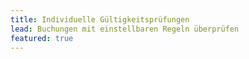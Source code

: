 ```yaml
---
title: Individuelle Gültigkeitsprüfungen
lead: Buchungen mit einstellbaren Regeln überprüfen
featured: true
---
```




